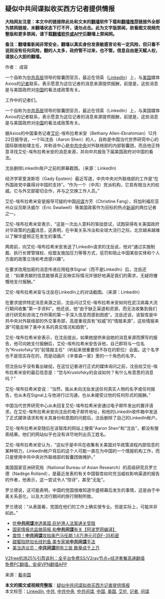  <h2>疑似中共间谍拟收买西方记者提供情报</h2> <p class="notice"><b>大陆网友注意：本文中的链接除此处和文末的<a href="https://github.com/bannedbook/fanqiang" >翻墙</a>软件下载和<a href="https://github.com/killgcd/justmysocks/blob/master/README.md">翻墙推荐</a>链接外全部为禁网链接，未翻墙状态下打不开，请勿点击。此为文字版禁闻，欲看图文视频完整版和更多禁闻，请下载<a href="https://github.com/bannedbook/fanqiang">翻墙软件或APP</a>后翻墙上禁闻网。</p><p>备注：翻墙看新闻非常安全，翻墙以真实身份发表敏感言论有一定风险，但只看不说则没有任何风险，翻的人太多，政府管不过来，也不管。信息自由是天赋人权，请放心大胆的翻墙。</b></p>  <div class="entry"> <p>作者： 成容</p> <p id="summary">一个自称为<a href="https://www.bannedbook.org/bnews/tag/%e4%b8%ad%e5%85%b1/" class="st_tag internal_tag" rel="tag" title="标签 中共 下的日志">中共</a><span class='wp_keywordlink_affiliate'><a href="https://www.bannedbook.org/bnews/ccpdope/" title="中共高层内幕" target="_blank">高层</a></span>领导的智囊团官员，最近在领英（<a href="https://www.bannedbook.org/bnews/tag/linkedin/" class="st_tag internal_tag" rel="tag" title="标签 LinkedIn 下的日志">LinkedIn</a>）上，与<a href="https://www.bannedbook.org/bnews/tag/%e7%be%8e%e5%9b%bd/" class="st_tag internal_tag" rel="tag" title="标签 美国 下的日志">美国</a>媒体Axios的<a href="https://www.bannedbook.org/bnews/tag/%E8%AE%B0%E8%80%85/" class="st_tag internal_tag" rel="tag" title="标签 记者 下的日志">记者</a>联系，表示愿意为这位记者的消息来源提供报酬，前提是，这些消息是与美国政府对<span class='wp_keywordlink_affiliate'><a href="https://www.bannedbook.org/" title="中国" target="_blank">中国</a></span>的看法或政策有关。</p> <p id="conimg">工作中的记者们。</p> <p>一个自称为<span class='wp_keywordlink_affiliate'><a href="https://www.bannedbook.org/bnews/ccpdope/" title="中共高层" target="_blank">中共高层</a></span>领导的智囊团官员，最近在领英（LinkedIn）上，与美国媒体Axios的记者联系，表示愿意为这位记者的消息来源提供报酬，前提是，这些消息是与美国政府对<a href="https://www.bannedbook.org/bnews/tag/%E4%B8%AD%E5%9B%BD/" class="st_tag internal_tag" rel="tag" title="标签 中国 下的日志">中国</a>的看法或政策有关。</p> <p>据Axios的中国事务记者<a href="https://www.bannedbook.org/bnews/tag/%E8%89%BE%E4%BC%A6/" class="st_tag internal_tag" rel="tag" title="标签 艾伦 下的日志">艾伦</a>-埃布拉希米安（Bethany Allen-Ebrahimian）12月22日报导说，一个叫沈岳（Aaron Shen）的人，自称是中国当代世界研究中心的国际联络助理主任，并称该中心是<a href="https://www.bannedbook.org/bnews/tag/%e4%b8%ad%e5%85%b1%e4%b8%ad%e5%a4%ae/" class="st_tag internal_tag" rel="tag" title="标签 中共中央 下的日志">中共中央</a>对外联络部的内部智囊团，而且他正特意寻找艾伦-埃布拉希米安的消息来源，并向中共报告下届美国政府对中国的看法。</p>  <p>沈岳删除LinkedIn账户之前的屏幕截图。（来源：LinkedIn)</p> <p>经济学家爱泼斯坦（Gady Epstein）最近写道，中共中央对外联络部的工作是“在外国政党中赢得对中国的支持”。“作为一个（中共）党派机构，它具有相当大的权威。它与外交部密切合作，并与之交换工作人员。”</p> <p>艾伦-埃布拉希米安是报导可疑的中国<a href="https://www.bannedbook.org/bnews/tag/%e9%97%b4%e8%b0%8d/" class="st_tag internal_tag" rel="tag" title="标签 间谍 下的日志">间谍</a>方芳（Christine Fang），将加利福尼亚州众议员斯沃威尔（Eric Swalwell）等美国政客作为目标的热点<span class='wp_keywordlink_affiliate'><a href="https://www.bannedbook.org/" title="新闻">新闻</a></span>的两位记者之一。</p> <p>艾伦-埃布拉希米安表示，“这是一次出人意料的笨拙尝试，试图获得有关美国政府对华政策的<span class='wp_keywordlink_affiliate'><a href="https://www.bannedbook.org/bnews/ccpdope/" title="中共高层内幕" target="_blank">内幕</a></span>消息，这表明，在中美关系冷淡和全球大流行之际，北京越来越难以了解华盛顿正在发生的事情。”</p> <p>两周前，向艾伦-埃布拉希米安发送了LinkedIn请求的沈岳说，他对“通过实施制裁、执行长臂管辖权、给盟友施加压力等等方式，惩罚和阻止中国某些实体和个人方面的政策立场和考虑感兴趣”。</p>  <p>在要求改用加密的消息传递应用程序Signal（而不是LinkedIn）后，沈岳还说：“如果贡献的信息能够真正反映实际情况并很好地满足我们的需求，无疑将慷慨地支付报酬。”</p> <p>艾伦-埃布拉希米安与沈岳在LinkedIn上的对话截图。（来源：LinkedIn）</p> <p>在要求提供特定消息来源之前，沈岳问过艾伦-埃布拉希米安如何在武汉病毒大流行期间收集“第一手资料”。他还说，他“由于缺乏渠道和资源，而无法收集到我们进行研究和咨询工作所需的第一手深入信息而感到困惑”。沈岳还说，该智库是中共中央对外联络部的外交事务部，高度重视具有“权威”的“情报来源”，这些情报来源“可能反映了美中关系的真实情况和趋势”。</p> <p>艾伦-埃布拉希米安表示，在沈岳提出，如果她提供来自她的消息来源而撰写的报告，他可向她支付报酬后，艾伦-埃布拉希米安告诉他，自己即将与一位名为“Krustofsky”的“前情报主任”（听起来很重要但不存在的职位）会面。这个名字也不是现实存在的，而是动画片《辛普森一家》里的一个角色的名字。</p> <p>但沈岳似乎没有看出破绽。在这位记者进行正式的媒体询问之前，沈岳给艾伦-埃布拉希米安的最后信息是：“您与Krustofsky的会谈如何？有什么有意思的消息吗？”</p>  <p>艾伦-埃布拉希米安说：“当然，我从未向沈岳发送任何真实人物的名字或任何报告，也从未在Signal上与他进行过沟通，也从未接受过他的任何形式的报酬。”</p> <p>中国当代世界研究中心从未回复艾伦-埃布拉希米安通过电子邮件发出的置评请求。在艾伦-埃布拉希米安向沈岳的电子邮件地址，和他的LinkedIn收件箱中发送了正式媒体请求和有关其身份和意图的问题后，沈岳删除了自己的LinkedIn帐户。</p> <p>艾伦-埃布拉希米安随后在该智库的网站上搜索“Aaron Shen”和“沈岳”，都没有搜索结果。他们的网站似乎也没有详尽地列出员工姓名。</p> <p>艾伦-埃布拉希米安认为，“这似乎是中共在收集有关美国对华政策进程内部信息的某种努力，LinkedIn帐户背后的这个人可能一直在为中国的一个情报机构工作，而只是使用中共中央对外联络部的智囊团做掩护。”</p> <p>美国国家亚洲研究局（National Bureau of Asian Research）的高级研究员罗兰德（Nadège Rolland），是最近发表的有关中国智库如何充当威权影响渠道的报告的作者，他表示，这一尝试令人“惊讶”，甚至“无耻”。</p>  <p>罗兰德说，这可能表明，中国的党国很难知道华盛顿幕后发生的事情，这是由于中美关系恶化，以及大流行期间的旅行限制所致。</p> <p>罗兰德说：“从表面看，党国在他们的工作上确实很专业。但是实际上，可能并非如此。”</p> <ul class='op-related-articles' title='相关阅读'> <li><a href='https://www.bannedbook.org/bnews/comments/20201220/1451406.html' target='_blank'>忧<b>中共间谍</b>渗透美国 庇护港人法案通关受阻</a></li> <li><a href='https://www.bannedbook.org/bnews/cnnews/20201219/1450804.html' target='_blank'>国家情报总监做简报 和<b>中共间谍</b>有关【阿波罗网编译】</a></li> <li><a href='https://www.bannedbook.org/bnews/cnnews/20201217/1449522.html' target='_blank'>震惊！<b>中共间谍</b>攻陷奥巴马任期 1.6万港元可窃F-35机密</a></li> <li><a href='https://www.bannedbook.org/bnews/comments/20201216/1448901.html' target='_blank'>甜蜜陷阱加长线钓鱼 美专家揭<b>中共间谍</b>手法</a></li> <li><a href='https://www.bannedbook.org/bnews/cbnews/20201214/1447488.html' target='_blank'>美当选议员：<b>中共间谍</b>网有三层 数量成千上万</a></li> </ul> <p class="texttj"> <a href="https://github.com/bannedbook/fanqiang/wiki/V2ray%E6%9C%BA%E5%9C%BA" target="_blank">V2free机场25%引荐返利：全平台免费SS/V2ray节点+经济套餐高速翻墙</a><br/> <a href="https://github.com/bannedbook/fanqiang/wiki/%E7%A6%81%E9%97%BB%E7%BD%91%E5%AE%89%E5%8D%93%E7%BF%BB%E5%A2%99%E6%96%B0%E9%97%BBAPP" target="_blank">免费PC翻墙、安卓VPN翻墙APP</a></p><p> 来源：<span class='wp_keywordlink_affiliate'><a href="https://www.secretchina.com/" title="看中国" target="_blank">看中国</a></span> </p><a name='sharetosocial'></a>       <div><b>本文的图文或视频完整版</b>：<a href='https://www.bannedbook.org/bnews/cbnews/20201223/1453175.html'>疑似中共间谍拟收买西方记者提供情报</a></div>  </div><!--END ENTRY--> <div class="postfooter"> <div>本文标签：<a href="https://www.bannedbook.org/bnews/tag/linkedin/" rel="tag">LinkedIn</a>, <a href="https://www.bannedbook.org/bnews/tag/%e4%b8%ad%e5%85%b1/" rel="tag">中共</a>, <a href="https://www.bannedbook.org/bnews/tag/%e4%b8%ad%e5%85%b1%e4%b8%ad%e5%a4%ae/" rel="tag">中共中央</a>, <a href="https://www.bannedbook.org/bnews/tag/%e4%b8%ad%e5%85%b1%e9%97%b4%e8%b0%8d/" rel="tag">中共间谍</a>, <a href="https://www.bannedbook.org/bnews/tag/%E4%B8%AD%E5%9B%BD/" rel="tag">中国</a>, <a href="https://www.bannedbook.org/bnews/tag/%e7%be%8e%e5%9b%bd/" rel="tag">美国</a>, <a href="https://www.bannedbook.org/bnews/tag/%E8%89%BE%E4%BC%A6/" rel="tag">艾伦</a>, <a href="https://www.bannedbook.org/bnews/tag/%E8%AE%B0%E8%80%85/" rel="tag">记者</a>, <a href="https://www.bannedbook.org/bnews/tag/%e9%97%b4%e8%b0%8d/" rel="tag">间谍</a></div>  </div><!--END POSTFOOTER--> 